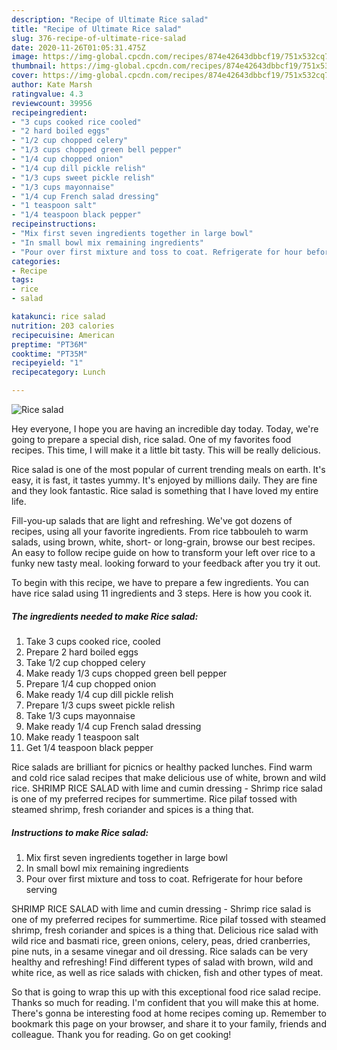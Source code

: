 ```yaml
---
description: "Recipe of Ultimate Rice salad"
title: "Recipe of Ultimate Rice salad"
slug: 376-recipe-of-ultimate-rice-salad
date: 2020-11-26T01:05:31.475Z
image: https://img-global.cpcdn.com/recipes/874e42643dbbcf19/751x532cq70/rice-salad-recipe-main-photo.jpg
thumbnail: https://img-global.cpcdn.com/recipes/874e42643dbbcf19/751x532cq70/rice-salad-recipe-main-photo.jpg
cover: https://img-global.cpcdn.com/recipes/874e42643dbbcf19/751x532cq70/rice-salad-recipe-main-photo.jpg
author: Kate Marsh
ratingvalue: 4.3
reviewcount: 39956
recipeingredient:
- "3 cups cooked rice cooled"
- "2 hard boiled eggs"
- "1/2 cup chopped celery"
- "1/3 cups chopped green bell pepper"
- "1/4 cup chopped onion"
- "1/4 cup dill pickle relish"
- "1/3 cups sweet pickle relish"
- "1/3 cups mayonnaise"
- "1/4 cup French salad dressing"
- "1 teaspoon salt"
- "1/4 teaspoon black pepper"
recipeinstructions:
- "Mix first seven ingredients together in large bowl"
- "In small bowl mix remaining ingredients"
- "Pour over first mixture and toss to coat. Refrigerate for hour before serving"
categories:
- Recipe
tags:
- rice
- salad

katakunci: rice salad 
nutrition: 203 calories
recipecuisine: American
preptime: "PT36M"
cooktime: "PT35M"
recipeyield: "1"
recipecategory: Lunch

---
```



![Rice salad](https://img-global.cpcdn.com/recipes/874e42643dbbcf19/751x532cq70/rice-salad-recipe-main-photo.jpg)

Hey everyone, I hope you are having an incredible day today. Today, we're going to prepare a special dish, rice salad. One of my favorites food recipes. This time, I will make it a little bit tasty. This will be really delicious.

Rice salad is one of the most popular of current trending meals on earth. It's easy, it is fast, it tastes yummy. It's enjoyed by millions daily. They are fine and they look fantastic. Rice salad is something that I have loved my entire life.

Fill-you-up salads that are light and refreshing. We&#39;ve got dozens of recipes, using all your favorite ingredients. From rice tabbouleh to warm salads, using brown, white, short- or long-grain, browse our best recipes. An easy to follow recipe guide on how to transform your left over rice to a funky new tasty meal. looking forward to your feedback after you try it out.


To begin with this recipe, we have to prepare a few ingredients. You can have rice salad using 11 ingredients and 3 steps. Here is how you cook it.

<!--inarticleads1-->

##### The ingredients needed to make Rice salad:

1. Take 3 cups cooked rice, cooled
1. Prepare 2 hard boiled eggs
1. Take 1/2 cup chopped celery
1. Make ready 1/3 cups chopped green bell pepper
1. Prepare 1/4 cup chopped onion
1. Make ready 1/4 cup dill pickle relish
1. Prepare 1/3 cups sweet pickle relish
1. Take 1/3 cups mayonnaise
1. Make ready 1/4 cup French salad dressing
1. Make ready 1 teaspoon salt
1. Get 1/4 teaspoon black pepper


Rice salads are brilliant for picnics or healthy packed lunches. Find warm and cold rice salad recipes that make delicious use of white, brown and wild rice. SHRIMP RICE SALAD with lime and cumin dressing - Shrimp rice salad is one of my preferred recipes for summertime. Rice pilaf tossed with steamed shrimp, fresh coriander and spices is a thing that. 

<!--inarticleads2-->

##### Instructions to make Rice salad:

1. Mix first seven ingredients together in large bowl
1. In small bowl mix remaining ingredients
1. Pour over first mixture and toss to coat. Refrigerate for hour before serving


SHRIMP RICE SALAD with lime and cumin dressing - Shrimp rice salad is one of my preferred recipes for summertime. Rice pilaf tossed with steamed shrimp, fresh coriander and spices is a thing that. Delicious rice salad with wild rice and basmati rice, green onions, celery, peas, dried cranberries, pine nuts, in a sesame vinegar and oil dressing. Rice salads can be very healthy and refreshing! Find different types of salad with brown, wild and white rice, as well as rice salads with chicken, fish and other types of meat. 

So that is going to wrap this up with this exceptional food rice salad recipe. Thanks so much for reading. I'm confident that you will make this at home. There's gonna be interesting food at home recipes coming up. Remember to bookmark this page on your browser, and share it to your family, friends and colleague. Thank you for reading. Go on get cooking!
